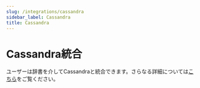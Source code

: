 ```yaml
---
slug: /integrations/cassandra
sidebar_label: Cassandra
title: Cassandra
---
```


# Cassandra統合

ユーザーは辞書を介してCassandraと統合できます。さらなる詳細については[こちら](/sql-reference/dictionaries#cassandra)をご覧ください。
